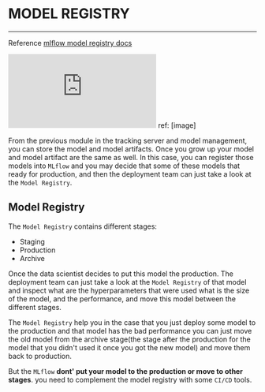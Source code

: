# MODEL REGISTRY
---
Reference [mlflow model registry docs](https://www.mlflow.org/docs/latest/registry.html)

![Model registry](https://databricks.com/blog/2019/10/17/introducing-the-mlflow-model-registry.html)
ref: [image]


From the previous module in the tracking server and model management, you can store the model and model artifacts. Once you grow up your model and model artifact are the same as well. In this case, you can register those models into `MLflow` and you may decide that some of these models that ready for production, and then the deployment team can just take a look at the `Model Registry`.

## Model Registry

The `Model Registry` contains different stages:
* Staging
* Production
* Archive

Once the data scientist decides to put this model the production. The deployment team can just take a look at the `Model Registry` of that model and inspect what are the hyperparameters that were used what is the size of the model, and the performance, and move this model between the different stages.

The `Model Registry` help you in the case that you just deploy some model to the production and that model has the bad performance you can just move the old model from the archive stage(the stage after the production for the model that you didn't used it once you got the new model) and move them back to production.

But the `MLflow` **dont' put your model to the production or move to other stages**. you need to complement the model registry with some `CI/CD` tools.
